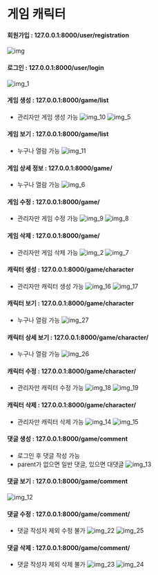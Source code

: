 # 게임 캐릭터

#### 회원가입 : 127.0.0.1:8000/user/registration
![img](https://user-images.githubusercontent.com/45252618/108368836-4076d300-723e-11eb-9201-cccee3436f71.png)

#### 로그인 : 127.0.0.1:8000/user/login
![img_1](https://user-images.githubusercontent.com/45252618/108368935-5be1de00-723e-11eb-9bd4-d44b7028fea4.png)

#### 게임 생성 : 127.0.0.1:8000/game/list
- 관리자만 게임 생성 가능
![img_10](https://user-images.githubusercontent.com/45252618/108369093-8cc21300-723e-11eb-9670-4d5bf67e3a01.png)
![img_5](https://user-images.githubusercontent.com/45252618/108369034-79af4300-723e-11eb-90fe-6bc902aa4cc1.png)

#### 게임 보기 : 127.0.0.1:8000/game/list
- 누구나 열람 가능
![img_11](https://user-images.githubusercontent.com/45252618/108369083-8af84f80-723e-11eb-851e-41410f7093b0.png)

#### 게임 상세 정보 : 127.0.0.1:8000/game/<pk>
- 누구나 열람 가능
![img_6](https://user-images.githubusercontent.com/45252618/108369038-7a47d980-723e-11eb-8bdd-bd55e550d1f9.png)

#### 게임 수정 : 127.0.0.1:8000/game/<pk>
- 관리자만 게임 수정 가능
![img_9](https://user-images.githubusercontent.com/45252618/108369091-8cc21300-723e-11eb-9297-98bd2245b761.png)
![img_8](https://user-images.githubusercontent.com/45252618/108369088-8c297c80-723e-11eb-9542-1b77bd6aa9ee.png)

#### 게임 삭제 : 127.0.0.1:8000/game/<pk>
- 관리자만 게임 삭제 가능
![img_2](https://user-images.githubusercontent.com/45252618/108368938-5d130b00-723e-11eb-8795-22fce95faeb7.png)
![img_7](https://user-images.githubusercontent.com/45252618/108369043-7b790680-723e-11eb-9acf-9b7cecb5c827.png)

#### 캐릭터 생성 : 127.0.0.1:8000/game/character
- 관리자만 캐릭터 생성 가능
![img_16](https://user-images.githubusercontent.com/45252618/108369219-b0855900-723e-11eb-9320-fdaf3daf9b33.png)
![img_17](https://user-images.githubusercontent.com/45252618/108369221-b11def80-723e-11eb-9044-5ce5252ef008.png)
  
#### 캐릭터 보기 : 127.0.0.1:8000/game/character
- 누구나 열람 가능
![img_27](https://user-images.githubusercontent.com/45252618/108369389-e3c7e800-723e-11eb-87e6-60b1305bcc1e.png)
  
#### 캐릭터 상세 보기 : 127.0.0.1:8000/game/character/<pk>
- 누구나 열람 가능
![img_26](https://user-images.githubusercontent.com/45252618/108369396-e4607e80-723e-11eb-81f1-605418b996c2.png)
  
#### 캐릭터 수정 : 127.0.0.1:8000/game/character/<pk>
- 관리자만 캐릭터 수정 가능
![img_18](https://user-images.githubusercontent.com/45252618/108369208-aebb9580-723e-11eb-833a-8fa0ad8cb503.png)
![img_19](https://user-images.githubusercontent.com/45252618/108369252-bbd88480-723e-11eb-81b6-383b086c935d.png)
  
#### 캐릭터 삭제 : 127.0.0.1:8000/game/character/<pk>
- 관리자만 캐릭터 삭제 가능
![img_14](https://user-images.githubusercontent.com/45252618/108369213-afecc280-723e-11eb-8096-dc7152f5e06d.png)
![img_15](https://user-images.githubusercontent.com/45252618/108369216-b0855900-723e-11eb-89ba-fd2f5258ea1d.png)
  
#### 댓글 생성 : 127.0.0.1:8000/game/comment
- 로그인 후 댓글 작성 가능
- parent가 없으면 일반 댓글, 있으면 대댓글
![img_13](https://user-images.githubusercontent.com/45252618/108369211-afecc280-723e-11eb-8d9f-a5bf934c7fb7.png)

#### 댓글 보기 : 127.0.0.1:8000/game/comment
![img_12](https://user-images.githubusercontent.com/45252618/108369087-8c297c80-723e-11eb-8163-ca1468075f43.png)

#### 댓글 수정 : 127.0.0.1:8000/game/comment/<pk>
- 댓글 작성자 제외 수정 불가
![img_22](https://user-images.githubusercontent.com/45252618/108369386-e296bb00-723e-11eb-878b-d34ad01fcd13.png)
![img_25](https://user-images.githubusercontent.com/45252618/108369391-e4607e80-723e-11eb-9f83-969feeb77e26.png)
  
#### 댓글 삭제 : 127.0.0.1:8000/game/comment/<pk>
- 댓글 작성자 제외 삭제 불가
![img_23](https://user-images.githubusercontent.com/45252618/108369388-e3c7e800-723e-11eb-9e59-b5164fd13429.png)
![img_24](https://user-images.githubusercontent.com/45252618/108369390-e3c7e800-723e-11eb-993e-6e6fed6053aa.png)
